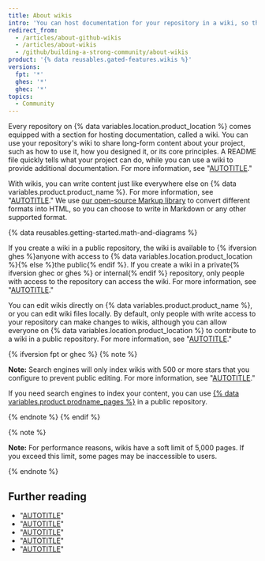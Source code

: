 ```yaml
---
title: About wikis
intro: 'You can host documentation for your repository in a wiki, so that others can use and contribute to your project.'
redirect_from:
  - /articles/about-github-wikis
  - /articles/about-wikis
  - /github/building-a-strong-community/about-wikis
product: '{% data reusables.gated-features.wikis %}'
versions:
  fpt: '*'
  ghes: '*'
  ghec: '*'
topics:
  - Community
---
```


Every repository on {% data variables.location.product_location %} comes equipped with a section for hosting documentation, called a wiki. You can use your repository's wiki to  share long-form content about your project, such as how to use it, how you designed it, or its core principles. A README file quickly tells what your project can do, while you can use a wiki to provide additional documentation. For more information, see "[AUTOTITLE](/repositories/managing-your-repositorys-settings-and-features/customizing-your-repository/about-readmes)."

With wikis, you can write content just like everywhere else on {% data variables.product.product_name %}. For more information, see "[AUTOTITLE](/get-started/writing-on-github/getting-started-with-writing-and-formatting-on-github)." We use [our open-source Markup library](https://github.com/github/markup) to convert different formats into HTML, so you can choose to write in Markdown or any other supported format.

{% data reusables.getting-started.math-and-diagrams %}

If you create a wiki in a public repository, the wiki is available to {% ifversion ghes %}anyone with access to {% data variables.location.product_location %}{% else %}the public{% endif %}. If you create a wiki in a private{% ifversion ghec or ghes %} or internal{% endif %} repository, only people with access to the repository can access the wiki. For more information, see "[AUTOTITLE](/repositories/managing-your-repositorys-settings-and-features/managing-repository-settings/setting-repository-visibility)."

You can edit wikis directly on {% data variables.product.product_name %}, or you can edit wiki files locally. By default, only people with write access to your repository can make changes to wikis, although you can allow everyone on {% data variables.location.product_location %} to contribute to a wiki in a public repository. For more information, see "[AUTOTITLE](/communities/documenting-your-project-with-wikis/changing-access-permissions-for-wikis)."

{% ifversion fpt or ghec %}
{% note %}

**Note:** Search engines will only index wikis with 500 or more stars that you configure to prevent public editing. For more information, see "[AUTOTITLE](/communities/documenting-your-project-with-wikis/changing-access-permissions-for-wikis)."

If you need search engines to index your content, you can use [{% data variables.product.prodname_pages %}](/pages) in a public repository.

{% endnote %}
{% endif %}

{% note %}

**Note:** For performance reasons, wikis have a soft limit of 5,000 pages. If you exceed this limit, some pages may be inaccessible to users.

{% endnote %}

## Further reading

* "[AUTOTITLE](/communities/documenting-your-project-with-wikis/adding-or-editing-wiki-pages)"
* "[AUTOTITLE](/communities/documenting-your-project-with-wikis/creating-a-footer-or-sidebar-for-your-wiki)"
* "[AUTOTITLE](/communities/documenting-your-project-with-wikis/editing-wiki-content)"
* "[AUTOTITLE](/communities/documenting-your-project-with-wikis/viewing-a-wikis-history-of-changes)"
* "[AUTOTITLE](/search-github/searching-on-github/searching-wikis)"

